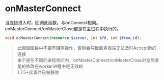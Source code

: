 # onMasterConnect

当连接进入时，回调此函数。与onConnect相同。onMasterConnect/onMasterClose都是在主进程中执行的。

```php
void onMasterConnect(resource $server, int $fd, int $from_id);
```

> 此回调函数中不要有阻塞操作，否则会导致服务器端无法及时Accept新的连接  
> 由于是在不同的进程空间内，onMasterConnect/onMasterClose对全局变量的修改在worker进程中是无效的   
> 1.7.5+此事件已被移除 
